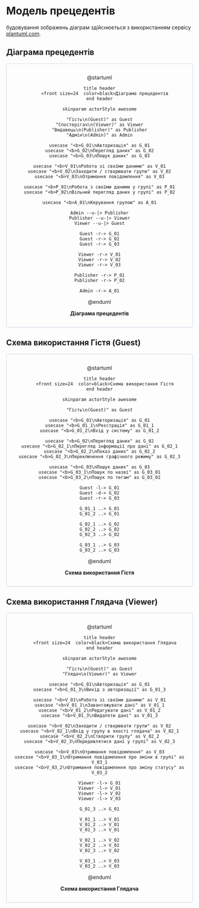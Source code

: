 # Модель прецедентів

будовування зображень діаграм здійснюється з використанням сервісу [plantuml.com](https://plantuml.com/). 

## Діаграма прецедентів

<center style="
    border-radius:4px;
    border: 1px solid #cfd7e6;
    box-shadow: 0 1px 3px 0 rgba(89,105,129,.05), 0 1px 1px 0 rgba(0,0,0,.025);
    padding: 1em;"
>

@startuml

    title header
        <front size=24  color=black>Діаграма прецедентів
    end header

    skinparam actorStyle awesome

    "Гість\n(Guest)" as Guest
    "Спостерігач\n(Viewer)" as Viewer
    "Видавець\n(Publisher)" as Publisher
    "Адмін\n(Admin)" as Admin

    usecase "<b>G_01\nАвторизація" as G_01
    usecase "<b>G_02\nПерегляд даних" as G_02
    usecase "<b>G_03\nПошук даних" as G_03

    usecase "<b>V_01\nРобота зі своїми даними" as V_01
    usecase "<b>V_02\nЗаходити / створювати групи" as V_02
    usecase "<b>V_03\nОтримання повідомлення" as V_03

    usecase "<b>P_01\nРобота з своїми даними у групі" as P_01
    usecase "<b>P_02\nВільний перегляд даних у групі" as P_02

    usecase "<b>A_01\nКерування групою" as A_01

    Admin --u-|> Publisher
    Publisher --u-|> Viewer
    Viewer --u-|> Guest
    
    Guest -r-> G_01
    Guest -r-> G_02
    Guest -r-> G_03

    Viewer -r-> V_01
    Viewer -r-> V_02
    Viewer -r-> V_03

    Publisher -r-> P_01
    Publisher -r-> P_02

    Admin -r-> A_01

@enduml

**Діаграма прецедентів**

</center>

## Схема використання Гістя (Guest)

<center style="
    border-radius:4px;
    border: 1px solid #cfd7e6;
    box-shadow: 0 1px 3px 0 rgba(89,105,129,.05), 0 1px 1px 0 rgba(0,0,0,.025);
    padding: 1em;"
>

@startuml

    title header
        <front size=24  color=black>Схема використання Гістя
    end header

    skinparam actorStyle awesome

    "Гість\n(Guest)" as Guest

    usecase "<b>G_01\nАвторизація" as G_01
    usecase "<b>G_01_1\nРеєстрація" as G_01_1
    usecase "<b>G_01_2\nВхід у систему" as G_01_2

    usecase "<b>G_02\nПерегляд даних" as G_02
    usecase "<b>G_02_1\nПерегляд інформації про дані" as G_02_1
    usecase "<b>G_02_2\nПоказ даних" as G_02_2
    usecase "<b>G_02_3\nПереключення графічного режиму" as G_02_3

    usecase "<b>G_03\nПошук даних" as G_03
    usecase "<b>G_03_1\nПошук по назві" as G_03_01
    usecase "<b>G_03_2\nПошук по тегам" as G_03_02

    Guest -l-> G_01
    Guest -d-> G_02
    Guest -r-> G_03

    G_01_1 ..> G_01
    G_01_2 ..> G_01

    G_02_1 ..> G_02
    G_02_2 ..> G_02
    G_02_3 ..> G_02

    G_03_1 ..> G_03
    G_03_2 ..> G_03

@enduml

**Схема використання Гістя**

</center>

## Схема використання Глядача (Viewer)

<center style="
    border-radius:4px;
    border: 1px solid #cfd7e6;
    box-shadow: 0 1px 3px 0 rgba(89,105,129,.05), 0 1px 1px 0 rgba(0,0,0,.025);
    padding: 1em;"
>

@startuml

    title header
        <front size=24  color=black>Схема використання Глядача
    end header

    skinparam actorStyle awesome

    "Гість\n(Guest)" as Guest
    "Глядач\n(Viewer)" as Viewer

    usecase "<b>G_01\nАвторизація" as G_01
    usecase "<b>G_01_3\nВихід з авторизації" as G_01_3

    usecase "<b>V_01\nРобота зі своїми даними" as V_01
    usecase "<b>V_01_1\nЗавантажувати дані" as V_01_1
    usecase "<b>V_01_2\nРедагувати дані" as V_01_2
    usecase "<b>V_01_3\nВидаляти дані" as V_01_3

    usecase "<b>V_02\nЗаходити / створювати групи" as V_02
    usecase "<b>V_02_1\nВхід у групу в якості глядача" as V_02_1
    usecase "<b>V_02_2\nСтворити групу" as V_02_2
    usecase "<b>V_02_3\nПередивлятися дані у групі" as V_02_3
    
    usecase "<b>V_03\nОтримання повідомлення" as V_03
    usecase "<b>V_03_1\nОтримання повідомлення про зміни в групі" as V_03_1
    usecase "<b>V_03_2\nОтримання повідомлення про зміну статусу" as V_03_2

    Viewer -l-> G_01
    Viewer -l-> V_01
    Viewer -l-> V_02
    Viewer -l-> V_03

    G_01_3 ..> G_01

    V_01_1 ..> V_01
    V_01_2 ..> V_01
    V_01_3 ..> V_01

    V_02_1 ..> V_02
    V_02_2 ..> V_02
    V_02_3 ..> V_02

    V_03_1 ..> V_03
    V_03_2 ..> V_03

@enduml

**Схема використання Глядача**

</center>